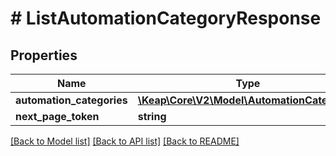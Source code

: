 # # ListAutomationCategoryResponse

## Properties

Name | Type | Description | Notes
------------ | ------------- | ------------- | -------------
**automation_categories** | [**\Keap\Core\V2\Model\AutomationCategory[]**](AutomationCategory.md) |  | [optional]
**next_page_token** | **string** |  | [optional]

[[Back to Model list]](../../README.md#models) [[Back to API list]](../../README.md#endpoints) [[Back to README]](../../README.md)
